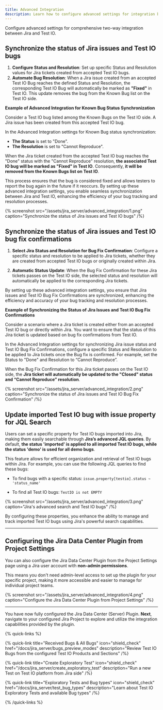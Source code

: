 ```yaml
---
title: Advanced Integration
description: Learn how to configure advanced settings for integration between Jira and Test IO.
---
```


Configure advanced settings for comprehensive two-way integration between Jira and Test IO.

## Synchronize the status of Jira issues and Test IO bugs

1. **Configure Status and Resolution**: Set up specific Status and Resolution values for Jira tickets created from accepted Test IO bugs.
2. **Automate Bug Resolution**: When a Jira issue created from an accepted Test IO Bug reaches the defined Status and Resolution, the corresponding Test IO Bug will automatically be marked as **"Fixed"** in Test IO. This update removes the bug from the Known Bug list on the Test IO side.

**Example of Advanced Integration for Known Bug Status Synchronization**

Consider a Test IO bug listed among the Known Bugs on the Test IO side. A Jira issue has been created from this accepted Test IO bug.

In the Advanced Integration settings for Known Bug status synchronization:

- **The Status** is set to "Done".
- **The Resolution** is set to "Cannot Reproduce".

When the Jira ticket created from the accepted Test IO bug reaches the "Done" status with the "Cannot Reproduce" resolution, **the associated Test IO bug will be marked as "Fixed" in Test IO**. Consequently, **it will be removed from the Known Bugs list on Test IO**.

This process ensures that the bug is considered fixed and allows testers to report the bug again in the future if it reoccurs. By setting up these advanced integration settings, you enable seamless synchronization between Jira and Test IO, enhancing the efficiency of your bug tracking and resolution processes.

{% screenshot src="/assets/jira_server/advanced_integration/1.png" caption="Synchronize the status of Jira issues and Test IO bugs" /%}

## Synchronize the status of Jira issues and Test IO bug fix confirmations

1. **Select Jira Status and Resolution for Bug Fix Confirmation**: Configure a specific status and resolution to be applied to Jira tickets, whether they are created from accepted Test IO bugs or originally created within Jira.

2. **Automatic Status Update**: When the Bug Fix Confirmation for these Jira tickets passes on the Test IO side, the selected status and resolution will automatically be applied to the corresponding Jira tickets.

By setting up these advanced integration settings, you ensure that Jira issues and Test IO Bug Fix Confirmations are synchronized, enhancing the efficiency and accuracy of your bug tracking and resolution processes.

**Example of Synchronizing the Status of Jira Issues and Test IO Bug Fix Confirmations**

Consider a scenario where a Jira ticket is created either from an accepted Test IO bug or directly within Jira. You want to ensure that the status of this Jira ticket is updated based on bug fix confirmations from Test IO.

In the Advanced Integration settings for synchronizing Jira issue status and Test IO Bug Fix Confirmations, configure a specific Status and Resolution to be applied to Jira tickets once the Bug fix is confirmed. For example, set the Status to "Done" and Resolution to “Cannot Reproduce”.

When the Bug Fix Confirmation for this Jira ticket passes on the Test IO side, the **Jira ticket will automatically be updated to the "Closed" status and “Cannot Reproduce” resolution**.

{% screenshot src="/assets/jira_server/advanced_integration/2.png" caption="Synchronize the status of Jira issues and Test IO Bug Fix Confirmation" /%}

## Update imported Test IO bug with issue property for JQL Search

Users can set a specific property for Test IO bugs imported into Jira, making them easily searchable through **Jira’s advanced JQL queries**. By default, **the status 'imported' is applied to all imported Test IO bugs, while the status 'demo' is used for all demo bugs**.

This feature allows for efficient organization and retrieval of Test IO bugs within Jira. For example, you can use the following JQL queries to find these bugs:

- To find bugs with a specific status: `issue.property[testio].status ~ 'status_name'`

- To find all Test IO bugs: `TestIO is not EMPTY`

{% screenshot src="/assets/jira_server/advanced_integration/3.png" caption="Jira's advanced search and Test IO bugs" /%}

By configuring these properties, you enhance the ability to manage and track imported Test IO bugs using Jira's powerful search capabilities.

---

## Configuring the Jira Data Center Plugin from Project Settings

You can also configure the Jira Data Center Plugin from the Project Settings page using a Jira user account with **non-admin permissions**.

This means you don't need admin-level access to set up the plugin for your specific project, making it more accessible and easier to manage for individual project teams.

{% screenshot src="/assets/jira_server/advanced_integration/4.png" caption="Configure the Jira Data Center Plugin from Project Settings" /%}

---

You have now fully configured the Jira Data Center (Server) Plugin. **Next**, navigate to your configured Jira Project to explore and utilize the integration capabilities provided by the plugin.

{% quick-links %}

{% quick-link title="Received Bugs & All Bugs" icon="shield_check"
href="/docs/jira_server/bugs_preview_modes"
description="Review Test IO Bugs from the configured Test IO Products and Sections" /%}

{% quick-link title="Create Exploratory Test" icon="shield_check"
href="/docs/jira_server/create_exploratory_test"
description="Run a new Test on Test IO platform from Jira side" /%}

{% quick-link title="Exploratory Tests and Bug types" icon="shield_check"
href="/docs/jira_server/test_bug_types"
description="Learn about Test IO Exploratory Tests and available Bug types" /%}

{% /quick-links %}
